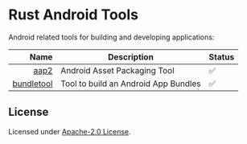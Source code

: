 # Rust Android Tools

Android related tools for building and developing applications:

| Name | Description | Status |
| -----: | ----------- | ------------- |
| [aap2](https://developer.android.com/studio/command-line/aapt2) | Android Asset Packaging Tool | ✅ |
| [bundletool](https://developer.android.com/studio/command-line/bundletool) | Tool to build an Android App Bundles | ✅ |

## License

Licensed under [Apache-2.0 License](LICENSE).
